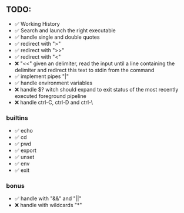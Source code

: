 ## TODO:

-   ✅ Working History
-   ✅ Search and launch the right executable
-   ✅ handle single and double quotes
-   ✅ redirect with ">"
-   ✅ redirect with ">>"
-   ✅ redirect with "<"
-   ❌ "<<" given an delimiter, read the input until a line containing the delimiter and redirect this text to stdin from the command
-   ✅ implement pipes "|"
-   ✅ handle environment variables
-   ❌ handle $? witch should expand to exit status of the most recently executed foreground pipeline
-   ❌ handle ctrl-C, ctrl-D and ctrl-\

### builtins

-   ✅ echo
-   ✅ cd
-   ✅ pwd
-   ✅ export
-   ✅ unset
-   ✅ env
-   ✅ exit

### bonus

-   ✅ handle with "&&" and "||"
-   ❌ handle with wildcards "\*"
